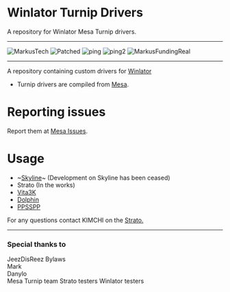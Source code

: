 # Winlator Turnip Drivers
A repository for Winlator Mesa Turnip drivers.

---

![MarkusTech](https://img.shields.io/badge/MarkusTech-Corp-critical) ![Patched](https://img.shields.io/badge/patched-for%20Skyline-blueviolet) ![ping](https://img.shields.io/badge/Ping%20Nozwock-for%20support-informational) ![ping2](https://img.shields.io/badge/also-havocr-green) 
![MarkusFundingReal](https://img.shields.io/badge/funding-markus%20tech-9cf)

---

A repository containing custom drivers for <a href="https://github.com/brunodev85/winlator">Winlator</a>

- Turnip drivers are compiled from <a href="https://docs.mesa3d.org/index.html">Mesa</a>.

# Reporting issues

Report them at <a href="https://gitlab.freedesktop.org/mesa/mesa/-/issues">Mesa Issues</a>.

# Usage

- ~[Skyline](docs/skyline.md)~ (Development on Skyline has been ceased)
- Strato (In the works)
- [Vita3K](docs/vita3k.md)
- [Dolphin](docs/dolphin.md)
- [PPSSPP](docs/ppsspp.md)

For any questions contact KIMCHI on the <a href="https://discord.gg/YhpdhVBmXX">Strato.</a>

---

### Special thanks to
JeezDisReez
Bylaws  
Mark     
Danylo  
Mesa Turnip team 
Strato testers
Winlator testers
